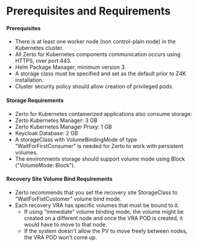 # Prerequisites and Requirements


#### Prerequisites

- There is at least one worker node (non control-plain node) in the Kubernetes cluster.
- All Zerto for Kubernetes components communication occurs using HTTPS, over port 443.
- Helm Package Manager, minimum version 3.
- A storage class must be specified and set as the default prior to Z4K installation.
- Cluster security policy should allow creation of privileged pods.


#### Storage Requirements

-	Zerto for Kubernetes containerized applications also consume storage:
  -	Zerto Kubernetes Manager: 3 GB
  -	Zerto Kubernetes Manager Proxy: 1 GB
  -	Keycloak Database: 2 GB
  -	A storageClass with VolumeBindingMode of type "WaitForFirstConsumer" is needed for Zerto to work with persistent volumes.
  -	The environments storage should support volume mode using Block ("VolumeMode: Block").


#### Recovery Site Volume Bind Requirements

- Zerto recommends that you set the recovery site StorageClass to "WaitForFistCustomer" volume bind mode.
- Each recovery VRA has specific volumes that must be bound to it.
  - If using "immediate" volume binding mode, the volume might be created on a different node and once the VRA POD is created, it would have to move to that node.
  - If the system doesn't allow the PV to move freely between nodes, the VRA POD won't come up.</span>
